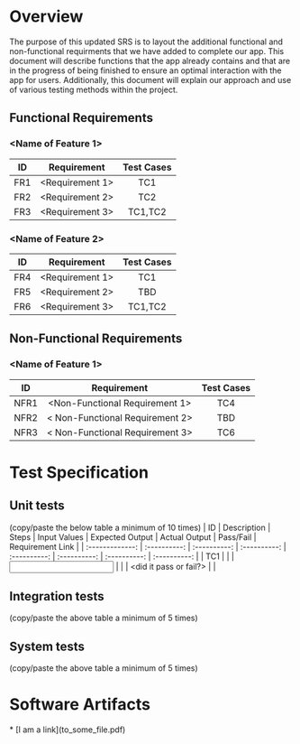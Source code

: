 # Overview

The purpose of this updated SRS is to layout the additional functional and non-functional requirments that we have added to complete our app. This document will describe functions that the app already contains and that are in the progress of being finished to ensure an optimal interaction with the app for users. Additionally, this document will explain our approach and use of various testing methods within the project. 

## Functional Requirements

### <Name of Feature 1>
| ID | Requirement | Test Cases |
| :-------------: | :----------: | :----------: |
| FR1 | <Requirement 1> | TC1 |
| FR2 | <Requirement 2> | TC2 |
| FR3 | <Requirement 3> | TC1,TC2 |

### <Name of Feature 2>
| ID | Requirement | Test Cases |
| :-------------: | :----------: | :----------: |
| FR4 | <Requirement 1> | TC1 |
| FR5 | <Requirement 2> | TBD |
| FR6 | <Requirement 3> | TC1,TC2 |

## Non-Functional Requirements

### <Name of Feature 1>
| ID | Requirement | Test Cases |
| :-------------: | :----------: | :----------: |
| NFR1 | <Non-Functional Requirement 1> | TC4 |
| NFR2 | < Non-Functional Requirement 2> | TBD |
| NFR3 | < Non-Functional Requirement 3> | TC6 |

# Test Specification
<Description of what this section is>

## Unit tests
(copy/paste the below table a minimum of 10 times)
| ID | Description | Steps | Input Values | Expected Output | Actual Output
| Pass/Fail | Requirement Link |
| :-------------: | :----------: | :----------: | :----------: | :----------:
| :----------: | :----------: | :----------: |
| TC1 | <TC1 description> | <steps to execute TC1> | <input values to this
test case> | <expected output as a result of test case> | <actual output of
test case> | <did it pass or fail?> | <requirement IDs this test case is
linked to> |

## Integration tests
(copy/paste the above table a minimum of 5 times)

## System tests
(copy/paste the above table a minimum of 5 times)

# Software Artifacts
<Describe the purpose of this section>
* [I am a link](to_some_file.pdf)